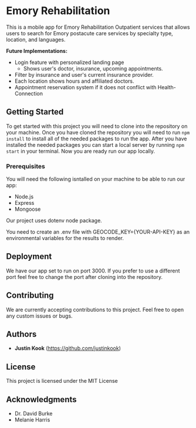 # Emory Rehabilitation
This is a mobile app for Emory Rehabilitation Outpatient services that allows users to search for Emory postacute care services by specialty type, location, and languages.

 **Future Implementations:**

* Login feature with personalized landing page
  - Shows user's doctor, insurance, upcoming appointments.
* Filter by insurance and user's current insurance provider.
* Each location shows hours and affiliated doctors.
* Appointment reservation system if it does not conflict with Health-Connection

## Getting Started

To get started with this project you will need to clone into the repository on your machine. Once you have cloned the repository you will need to run `npm install` to install all of the needed packages to run the app. After you have installed the needed packages you can start a local server by running `npm start` in your terminal. Now you are ready run our app locally. 

### Prerequisites

You will need the following isntalled on your machine to be able to run our app:

* Node.js
* Express
* Mongoose

Our project uses dotenv node package.

You need to create an .env file with GEOCODE_KEY={YOUR-API-KEY} as an environmental variables for the results to render.

## Deployment

We have our app set to run on port 3000. If you prefer to use a different port feel free to change the port after cloning into the repository.

## Contributing

We are currently accepting contributions to this project. Feel free to open any custom issues or bugs.

## Authors

* **Justin Kook** (https://github.com/justinkook)
  
## License

This project is licensed under the MIT License

## Acknowledgments

  * Dr. David Burke
  * Melanie Harris
